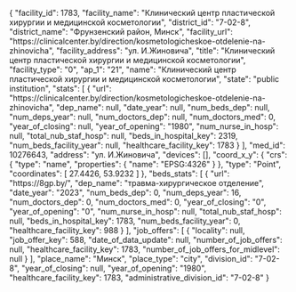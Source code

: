 {
    "facility_id": 1783,
    "facility_name": "Клинический центр пластической хирургии и медицинской косметологии",
    "district_id": "7-02-8",
    "district_name": "Фрунзенский район, Минск",
    "facility_url": "https:\/\/clinicalcenter.by\/direction\/kosmetologicheskoe-otdelenie-na-zhinovicha",
    "facility_address": "ул. И.Жиновича",
    "title": "Клинический центр пластической хирургии и медицинской косметологии",
    "facility_type": "0",
    "ap_1": "21",
    "name": "Клинический центр пластической хирургии и медицинской косметологии",
    "state": "public institution",
    "stats": [
        {
            "url": "https:\/\/clinicalcenter.by\/direction\/kosmetologicheskoe-otdelenie-na-zhinovicha",
            "dep_name": null,
            "date_year": null,
            "num_beds_dep": null,
            "num_deps_year": null,
            "num_doctors_dep": null,
            "num_doctors_med": 0,
            "year_of_closing": null,
            "year_of_opening": "1980",
            "num_nurse_in_hosp": null,
            "total_nub_staf_hosp": null,
            "beds_in_hospital_key": 2319,
            "num_beds_facility_year": null,
            "healthcare_facility_key": 1783
        }
    ],
    "med_id": 10276643,
    "address": "ул. И.Жиновича",
    "devices": [],
    "coord_x_y": {
        "crs": {
            "type": "name",
            "properties": {
                "name": "EPSG:4326"
            }
        },
        "type": "Point",
        "coordinates": [
            27.4426,
            53.9232
        ]
    },
    "beds_stats": [
        {
            "url": "https:\/\/8gp.by\/",
            "dep_name": "травма-хирургическое отделение",
            "date_year": "2023",
            "num_beds_dep": 0,
            "num_deps_year": 16,
            "num_doctors_dep": 0,
            "num_doctors_med": 0,
            "year_of_closing": "0",
            "year_of_opening": "0",
            "num_nurse_in_hosp": null,
            "total_nub_staf_hosp": null,
            "beds_in_hospital_key": 1783,
            "num_beds_facility_year": 0,
            "healthcare_facility_key": 988
        }
    ],
    "job_offers": [
        {
            "locality": null,
            "job_offer_key": 588,
            "date_of_data_update": null,
            "number_of_job_offers": null,
            "healthcare_facility_key": 1783,
            "number_of_job_offers_for_midlevel": null
        }
    ],
    "place_name": "Минск",
    "place_type": "city",
    "division_id": "7-02-8",
    "year_of_closing": null,
    "year_of_opening": "1980",
    "healthcare_facility_key": 1783,
    "administrative_division_id": "7-02-8"
}